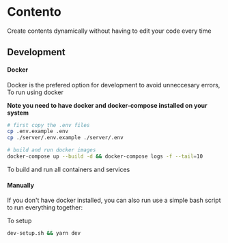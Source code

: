 # Contento

Create contents dynamically without having to edit your code every time

## Development

#### Docker

Docker is the prefered option for development to avoid unneccesary errors, To run using docker

**Note you need to have docker and docker-compose installed on your system**

```bash
# first copy the .env files
cp .env.example .env
cp ./server/.env.example ./server/.env

# build and run docker images
docker-compose up --build -d && docker-compose logs -f --tail=10
```

To build and run all containers and services

#### Manually

If you don't have docker installed, you can also run use a simple bash script to run everything together:

To setup

```bash
dev-setup.sh && yarn dev
```
